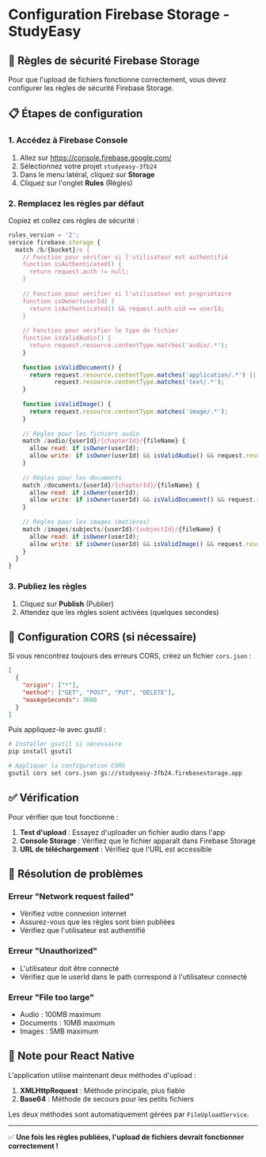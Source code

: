 # Configuration Firebase Storage - StudyEasy

## 🔐 Règles de sécurité Firebase Storage

Pour que l'upload de fichiers fonctionne correctement, vous devez configurer les règles de sécurité Firebase Storage.

## 📋 Étapes de configuration

### 1. Accédez à Firebase Console
1. Allez sur https://console.firebase.google.com/
2. Sélectionnez votre projet `studyeasy-3fb24`
3. Dans le menu latéral, cliquez sur **Storage**
4. Cliquez sur l'onglet **Rules** (Règles)

### 2. Remplacez les règles par défaut

Copiez et collez ces règles de sécurité :

```javascript
rules_version = '2';
service firebase.storage {
  match /b/{bucket}/o {
    // Fonction pour vérifier si l'utilisateur est authentifié
    function isAuthenticated() {
      return request.auth != null;
    }
    
    // Fonction pour vérifier si l'utilisateur est propriétaire
    function isOwner(userId) {
      return isAuthenticated() && request.auth.uid == userId;
    }
    
    // Fonction pour vérifier le type de fichier
    function isValidAudio() {
      return request.resource.contentType.matches('audio/.*');
    }
    
    function isValidDocument() {
      return request.resource.contentType.matches('application/.*') || 
             request.resource.contentType.matches('text/.*');
    }
    
    function isValidImage() {
      return request.resource.contentType.matches('image/.*');
    }
    
    // Règles pour les fichiers audio
    match /audio/{userId}/{chapterId}/{fileName} {
      allow read: if isOwner(userId);
      allow write: if isOwner(userId) && isValidAudio() && request.resource.size < 100 * 1024 * 1024; // 100MB max
    }
    
    // Règles pour les documents
    match /documents/{userId}/{chapterId}/{fileName} {
      allow read: if isOwner(userId);
      allow write: if isOwner(userId) && isValidDocument() && request.resource.size < 10 * 1024 * 1024; // 10MB max
    }
    
    // Règles pour les images (matières)
    match /images/subjects/{userId}/{subjectId}/{fileName} {
      allow read: if isOwner(userId);
      allow write: if isOwner(userId) && isValidImage() && request.resource.size < 5 * 1024 * 1024; // 5MB max
    }
  }
}
```

### 3. Publiez les règles

1. Cliquez sur **Publish** (Publier)
2. Attendez que les règles soient activées (quelques secondes)

## 🔧 Configuration CORS (si nécessaire)

Si vous rencontrez toujours des erreurs CORS, créez un fichier `cors.json` :

```json
[
  {
    "origin": ["*"],
    "method": ["GET", "POST", "PUT", "DELETE"],
    "maxAgeSeconds": 3600
  }
]
```

Puis appliquez-le avec gsutil :

```bash
# Installer gsutil si nécessaire
pip install gsutil

# Appliquer la configuration CORS
gsutil cors set cors.json gs://studyeasy-3fb24.firebasestorage.app
```

## ✅ Vérification

Pour vérifier que tout fonctionne :

1. **Test d'upload** : Essayez d'uploader un fichier audio dans l'app
2. **Console Storage** : Vérifiez que le fichier apparaît dans Firebase Storage
3. **URL de téléchargement** : Vérifiez que l'URL est accessible

## 🚨 Résolution de problèmes

### Erreur "Network request failed"
- Vérifiez votre connexion internet
- Assurez-vous que les règles sont bien publiées
- Vérifiez que l'utilisateur est authentifié

### Erreur "Unauthorized"
- L'utilisateur doit être connecté
- Vérifiez que le userId dans le path correspond à l'utilisateur connecté

### Erreur "File too large"
- Audio : 100MB maximum
- Documents : 10MB maximum
- Images : 5MB maximum

## 📱 Note pour React Native

L'application utilise maintenant deux méthodes d'upload :

1. **XMLHttpRequest** : Méthode principale, plus fiable
2. **Base64** : Méthode de secours pour les petits fichiers

Les deux méthodes sont automatiquement gérées par `FileUploadService`.

---

✅ **Une fois les règles publiées, l'upload de fichiers devrait fonctionner correctement !**


